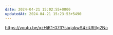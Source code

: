 ```yaml
---
date: 2024-04-21 15:02:55+0000
updatedAt: 2024-04-21 15:23:53+5490
---
```

https://youtu.be/qzHjK1-07fI?si=jakwS4ziURtlg2Nc